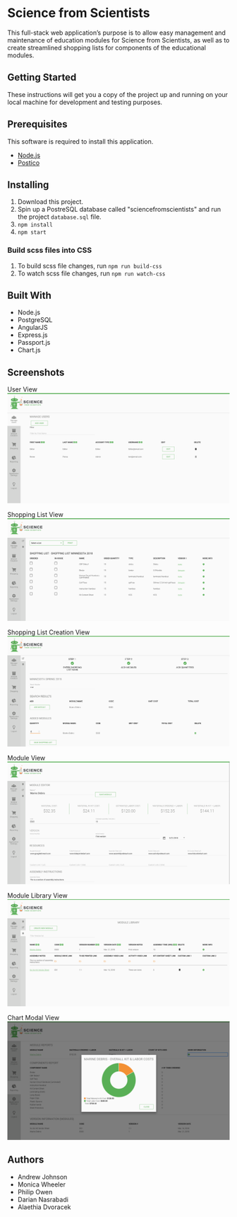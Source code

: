 # Science from Scientists

This full-stack web application’s purpose is to allow easy management and maintenance of education modules for Science from Scientists, as well as to create streamlined shopping lists for components of the educational modules.

## Getting Started
These instructions will get you a copy of the project up and running on your local machine for development and testing purposes.

## Prerequisites
This software is required to install this application.
- [Node.js](https://nodejs.org/en/)
- [Postico](https://eggerapps.at/postico/)

## Installing 
1. Download this project.
2. Spin up a PostreSQL database called "sciencefromscientists" and run the project `database.sql` file.
3. `npm install`
4. `npm start`

### Build scss files into CSS
1. To build scss file changes, run `npm run build-css`
2. To watch scss file changes, run `npm run watch-css`

## Built With

- Node.js
- PostgreSQL
- AngularJS
- Express.js
- Passport.js
- Chart.js

## Screenshots
User View
![Image of User View](/documentation/user-view.png)

Shopping List View
![Image of Shopping List View](/documentation/shopping-list-view.png)

Shopping List Creation View
![Image of Shopping List Creation View](/documentation/shopping-list-creation-view.png)

Module View
![Image of Module View](/documentation/module-view.png)

Module Library View
![Image of Module Library View](/documentation/module-library-view.png)

Chart Modal View
![Image of Chart Modal View](/documentation/chart-modal-view.png)

## Authors

- Andrew Johnson
- Monica Wheeler
- Philip Owen
- Darian Nasrabadi
- Alaethia Dvoracek
